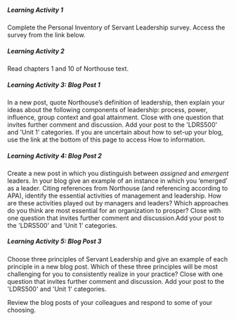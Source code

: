 ##### Learning Activity 1

Complete the Personal Inventory of Servant Leadership survey. Access the survey from the link below.

##### Learning Activity 2

Read chapters 1 and 10 of Northouse text.

##### Learning Activity 3: Blog Post 1

In a new post, quote Northouse’s definition of leadership, then explain your ideas about the following components of leadership: process, power, influence, group context and goal attainment. Close with one question that invites further comment and discussion. Add your post to the 'LDRS500' and 'Unit 1' categories. If you are uncertain about how to set-up your blog, use the link at the bottom of this page to access How to information.

##### Learning Activity 4: Blog Post 2

Create a new post in which you distinguish between _assigned_ and _emergent_ leaders.  In your blog give an example of an instance in which you ‘emerged’ as a leader. Citing references from Northouse \(and referencing according to APA\), identify the essential activities of management and leadership. How are these activities played out by managers and leaders? Which approaches do you think are most essential for an organization to prosper? Close with one question that invites further comment and discussion.Add your post to the 'LDRS500' and 'Unit 1' categories.

##### Learning Activity 5: Blog Post 3

Choose three principles of Servant Leadership and give an example of each principle in a new blog post. Which of these three principles will be most challenging for you to consistently realize in your practice? Close with one question that invites further comment and discussion. Add your post to the 'LDRS500' and 'Unit 1' categories.

Review the blog posts of your colleagues and respond to some of your choosing.

